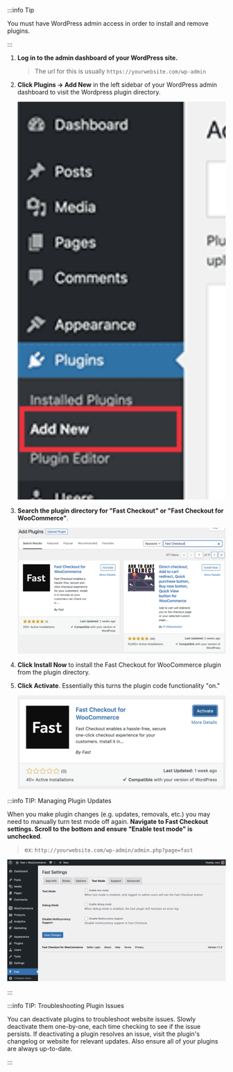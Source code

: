 :::info Tip

You must have WordPress admin access in order to install and remove plugins.

:::

1. **Log in to the admin dashboard of your WordPress site.**

   > The url for this is usually `https://yourwebsite.com/wp-admin`

2. **Click Plugins -> Add New** in the left sidebar of your WordPress admin dashboard to visit the Wordpress plugin directory.

   ![Visit Wordpress Plugin Directory](/developer-portal/for-developers/woocommerce/wordpress-plugin/images/wp-visit-plugin-directory.png "#width=150px;")

3. **Search the plugin directory for "Fast Checkout" or "Fast Checkout for WooCommerce"**.

   ![Searching for Fast Checkout for WooCommerce](/developer-portal/for-developers/woocommerce/wordpress-plugin/images/wp-add-plugins-fast-checkout.png)

4. **Click Install Now** to install the Fast Checkout for WooCommerce plugin from the plugin directory.

5. **Click Activate**. Essentially this turns the plugin code functionality "on."

   ![Activate plugin](/developer-portal/for-developers/woocommerce/wordpress-plugin/images/wp-activate-plugin.png)

:::info TIP: Managing Plugin Updates

When you make plugin changes (e.g. updates, removals, etc.) you may need to manually turn test mode off again. **Navigate to Fast Checkout settings. Scroll to the bottom and ensure "Enable test mode" is unchecked**.

> ex: `http://yourwebsite.com/wp-admin/admin.php?page=fast`

![Ensure test mode is disabled](/static/images/woocommerce/test-mode-tab.png "#width=90%;")

:::

:::info TIP: Troubleshooting Plugin Issues

You can deactivate plugins to troubleshoot website issues. Slowly deactivate them one-by-one, each time checking to see if the issue persists. If deactivating a plugin resolves an issue, visit the plugin's changelog or website for relevant updates. Also ensure all of your plugins are always up-to-date.

:::

